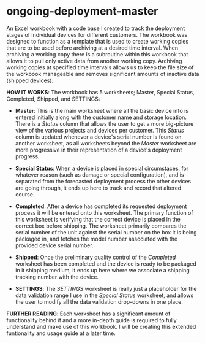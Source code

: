 # ongoing-deployment-master
An Excel workbook with a code base I created to track the deployment stages of individual devices for different customers. The workbook 
was designed to function as a template that is used to create working copies that are to be used before archiving at a desired time 
interval. When archiving a working copy there is a subroutine within this workbook that allows it to pull only active data from another
working copy. Archiving working copies at specified time intervals allows us to keep the file size of the workbook manageable and removes
significant amounts of inactive data (shipped devices).


**HOW IT WORKS**:
  The workbook has 5 worksheets; Master, Special Status, Completed, Shipped, and SETTINGS:
  
  - **Master**:
    This is the main worksheet where all the basic device info is entered initially along with the customer name and storage location.
    There is a _Status_ column that allows the user to get a more big-picture view of the various projects and devices per customer. This
    _Status_ column is updated whenever a device's serial number is found on another worksheet, as all worksheets beyond the _Master_
    worksheet are more progressive in their representation of a device's deployment progress.
    
  - **Special Status**:
    When a device is placed in special circumstaces, for whatever reason (such as damage or special configuration), and is separated from
    the forecasted deployment process the other devices are going through, it ends up here to track and record that altered course.
    
  - **Completed**:
    After a device has completed its requested deployment process it will be entered onto this worksheet. The primary function of this
    worksheet is verifying that the correct device is placed in the correct box before shipping. The worksheet primarily compares the
    serial number of the unit against the serial number on the box it is being packaged in, and fetches the model number associated with
    the provided device serial number.
    
  - **Shipped**:
    Once the preliminary quality control of the _Completed_ worksheet has been completed and the device is ready to be packaged in it
    shipping medium, it ends up here where we associate a shipping tracking number with the device.
  
  - **SETTINGS**:
    The _SETTINGS_ worksheet is really just a placeholder for the data validation range I use in the _Special Status_ worksheet, and
    allows the user to modify all the data validation drop-downs in one place.
    
**FURTHER READING**:
  Each worksheet has a significant amount of functionality behind it and a more in-depth guide is required to fully understand and make
  use of this workbook. I will be creating this extended funtionality and usage guide at a later time.
